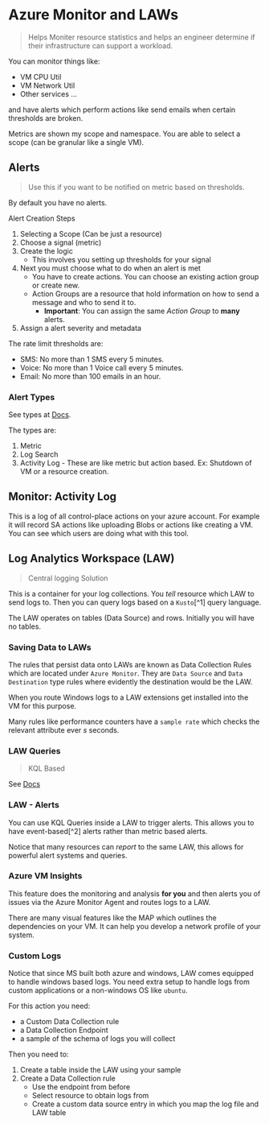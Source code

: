 # Azure Monitor and LAWs

> Helps Moniter resource statistics and helps an engineer determine if their infrastructure can support a workload.

You can monitor things like:

-   VM CPU Util
-   VM Network Util
-   Other services ...

and have alerts which perform actions like send emails when certain thresholds are broken.

Metrics are shown my scope and namespace. You are able to select a scope (can be granular like a single VM).

## Alerts

> Use this if you want to be notified on metric based on thresholds.

By default you have no alerts.

Alert Creation Steps

1. Selecting a Scope (Can be just a resource)
2. Choose a signal (metric)
3. Create the logic
    - This involves you setting up thresholds for your signal
4. Next you must choose what to do when an alert is met
    - You have to create actions. You can choose an existing action group or create new.
    - Action Groups are a resource that hold information on how to send a message and who to send it to.
        - **Important**: You can assign the same _Action Group_ to **many** alerts. 
5. Assign a alert severity and metadata

The rate limit thresholds are:
-  SMS: No more than 1 SMS every 5 minutes.
-  Voice: No more than 1 Voice call every 5 minutes.
-  Email: No more than 100 emails in an hour.

### Alert Types

See types at [Docs](https://learn.microsoft.com/en-us/azure/azure-monitor/alerts/alerts-types).

The types are:
1. Metric 
2. Log Search 
3. Activity Log - These are like metric but action based. Ex: Shutdown of VM or a resource creation.

## Monitor: Activity Log

This is a log of all control-place actions on your azure account. For example it will record SA actions like uploading Blobs or actions like creating a VM. You can see which users are doing what with this tool.

## Log Analytics Workspace (LAW)

> Central logging Solution

This is a container for your log collections. You _tell_ resource which LAW to send logs to. Then you can query logs based on a `Kusto`[^1] query language.

The LAW operates on tables (Data Source) and rows. Initially you will have no tables.

### Saving Data to LAWs

The rules that persist data onto LAWs are known as Data Collection Rules which are located under `Azure Monitor`. They are `Data Source` and `Data Destination` type rules where evidently the destination would be the LAW.

When you route Windows logs to a LAW extensions get installed into the VM for this purpose.

Many rules like performance counters have a `sample rate` which checks the relevant attribute ever $s$ seconds.

### LAW Queries

> KQL Based

See [Docs](https://learn.microsoft.com/en-us/azure/azure-monitor/logs/queries)

### LAW - Alerts

You can use KQL Queries inside a LAW to trigger alerts. This allows you to have event-based[^2] alerts rather than metric based alerts.

Notice that many resources can _report_ to the same LAW, this allows for powerful alert systems and queries.

### Azure VM Insights

This feature does the monitoring and analysis **for you** and then alerts you of issues via the Azure Monitor Agent and routes logs to a LAW.

There are many visual features like the MAP which outlines the dependencies on your VM. It can help you develop a network profile of your system.


### Custom Logs

Notice that since MS built both azure and windows, LAW comes equipped to handle windows based logs. You need extra setup to handle logs from custom applications or a non-windows OS like `ubuntu`.

For this action you  need:
+ a Custom Data Collection rule 
+ a Data Collection Endpoint
+ a sample of the schema  of logs you will collect

Then you need to:

1. Create a table inside the LAW using your sample
2. Create a Data Collection rule
    + Use the endpoint from before
    + Select resource to obtain logs from
    + Create a custom data source entry in which you map the log file and LAW table
